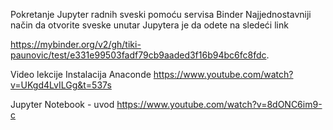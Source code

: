 
Pokretanje Jupyter radnih sveski pomoću servisa Binder
Najjednostavniji način da otvorite sveske unutar Jupytera je da odete na sledeći link

https://mybinder.org/v2/gh/tiki-paunovic/test/e331e99503fadf79cb9aaded3f16b94bc6fc8fdc.

Video lekcije
Instalacija Anaconde
https://www.youtube.com/watch?v=UKgd4LvILGg&t=537s

Jupyter Notebook - uvod
https://www.youtube.com/watch?v=8dONC6im9-c
